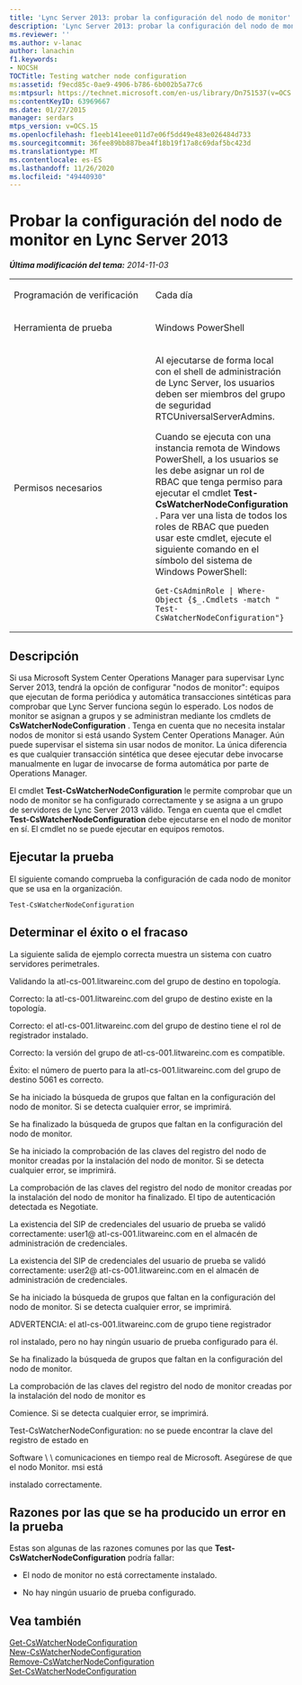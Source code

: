 ```yaml
---
title: 'Lync Server 2013: probar la configuración del nodo de monitor'
description: 'Lync Server 2013: probar la configuración del nodo de monitor.'
ms.reviewer: ''
ms.author: v-lanac
author: lanachin
f1.keywords:
- NOCSH
TOCTitle: Testing watcher node configuration
ms:assetid: f9ecd85c-0ae9-4906-b786-6b002b5a77c6
ms:mtpsurl: https://technet.microsoft.com/en-us/library/Dn751537(v=OCS.15)
ms:contentKeyID: 63969667
ms.date: 01/27/2015
manager: serdars
mtps_version: v=OCS.15
ms.openlocfilehash: f1eeb141eee011d7e06f5dd49e483e026484d733
ms.sourcegitcommit: 36fee89bb887bea4f18b19f17a8c69daf5bc423d
ms.translationtype: MT
ms.contentlocale: es-ES
ms.lasthandoff: 11/26/2020
ms.locfileid: "49440930"
---
```

# <a name="testing-watcher-node-configuration-in-lync-server-2013"></a>Probar la configuración del nodo de monitor en Lync Server 2013

<div data-xmlns="http://www.w3.org/1999/xhtml">

<div class="topic" data-xmlns="http://www.w3.org/1999/xhtml" data-msxsl="urn:schemas-microsoft-com:xslt" data-cs="https://msdn.microsoft.com/">

<div data-asp="https://msdn2.microsoft.com/asp">



</div>

<div id="mainSection">

<div id="mainBody">

<span> </span>

_**Última modificación del tema:** 2014-11-03_


<table>
<colgroup>
<col style="width: 50%" />
<col style="width: 50%" />
</colgroup>
<tbody>
<tr class="odd">
<td><p>Programación de verificación</p></td>
<td><p>Cada día</p></td>
</tr>
<tr class="even">
<td><p>Herramienta de prueba</p></td>
<td><p>Windows PowerShell</p></td>
</tr>
<tr class="odd">
<td><p>Permisos necesarios</p></td>
<td><p>Al ejecutarse de forma local con el shell de administración de Lync Server, los usuarios deben ser miembros del grupo de seguridad RTCUniversalServerAdmins.</p>
<p>Cuando se ejecuta con una instancia remota de Windows PowerShell, a los usuarios se les debe asignar un rol de RBAC que tenga permiso para ejecutar el cmdlet <strong>Test-CsWatcherNodeConfiguration</strong> . Para ver una lista de todos los roles de RBAC que pueden usar este cmdlet, ejecute el siguiente comando en el símbolo del sistema de Windows PowerShell:</p>
<pre><code>Get-CsAdminRole | Where-Object {$_.Cmdlets -match &quot; Test-CsWatcherNodeConfiguration&quot;}</code></pre></td>
</tr>
</tbody>
</table>


<div>

## <a name="description"></a>Descripción

Si usa Microsoft System Center Operations Manager para supervisar Lync Server 2013, tendrá la opción de configurar "nodos de monitor": equipos que ejecutan de forma periódica y automática transacciones sintéticas para comprobar que Lync Server funciona según lo esperado. Los nodos de monitor se asignan a grupos y se administran mediante los cmdlets de **CsWatcherNodeConfiguration** . Tenga en cuenta que no necesita instalar nodos de monitor si está usando System Center Operations Manager. Aún puede supervisar el sistema sin usar nodos de monitor. La única diferencia es que cualquier transacción sintética que desee ejecutar debe invocarse manualmente en lugar de invocarse de forma automática por parte de Operations Manager.

El cmdlet **Test-CsWatcherNodeConfiguration** le permite comprobar que un nodo de monitor se ha configurado correctamente y se asigna a un grupo de servidores de Lync Server 2013 válido. Tenga en cuenta que el cmdlet **Test-CsWatcherNodeConfiguration** debe ejecutarse en el nodo de monitor en sí. El cmdlet no se puede ejecutar en equipos remotos.

</div>

<div>

## <a name="running-the-test"></a>Ejecutar la prueba

El siguiente comando comprueba la configuración de cada nodo de monitor que se usa en la organización.

    Test-CsWatcherNodeConfiguration

</div>

<div>

## <a name="determining-success-or-failure"></a>Determinar el éxito o el fracaso

La siguiente salida de ejemplo correcta muestra un sistema con cuatro servidores perimetrales.

Validando la atl-cs-001.litwareinc.com del grupo de destino en topología.

Correcto: la atl-cs-001.litwareinc.com del grupo de destino existe en la topología.

Correcto: el atl-cs-001.litwareinc.com del grupo de destino tiene el rol de registrador instalado.

Correcto: la versión del grupo de atl-cs-001.litwareinc.com es compatible.

Éxito: el número de puerto para la atl-cs-001.litwareinc.com del grupo de destino 5061 es correcto.

Se ha iniciado la búsqueda de grupos que faltan en la configuración del nodo de monitor. Si se detecta cualquier error, se imprimirá.

Se ha finalizado la búsqueda de grupos que faltan en la configuración del nodo de monitor.

Se ha iniciado la comprobación de las claves del registro del nodo de monitor creadas por la instalación del nodo de monitor. Si se detecta cualquier error, se imprimirá.

La comprobación de las claves del registro del nodo de monitor creadas por la instalación del nodo de monitor ha finalizado. El tipo de autenticación detectada es Negotiate.

La existencia del SIP de credenciales del usuario de prueba se validó correctamente: user1@ atl-cs-001.litwareinc.com en el almacén de administración de credenciales.

La existencia del SIP de credenciales del usuario de prueba se validó correctamente: user2@ atl-cs-001.litwareinc.com en el almacén de administración de credenciales.

Se ha iniciado la búsqueda de grupos que faltan en la configuración del nodo de monitor. Si se detecta cualquier error, se imprimirá.

ADVERTENCIA: el atl-cs-001.litwareinc.com de grupo tiene registrador

rol instalado, pero no hay ningún usuario de prueba configurado para él.

Se ha finalizado la búsqueda de grupos que faltan en la configuración del nodo de monitor.

La comprobación de las claves del registro del nodo de monitor creadas por la instalación del nodo de monitor es

Comience. Si se detecta cualquier error, se imprimirá.

Test-CsWatcherNodeConfiguration: no se puede encontrar la clave del registro de estado en

Software \\ \\ comunicaciones en tiempo real de Microsoft. Asegúrese de que el nodo Monitor. msi está

instalado correctamente.

</div>

<div>

## <a name="reasons-why-the-test-might-have-failed"></a>Razones por las que se ha producido un error en la prueba

Estas son algunas de las razones comunes por las que **Test-CsWatcherNodeConfiguration** podría fallar:

  - El nodo de monitor no está correctamente instalado.

  - No hay ningún usuario de prueba configurado.

</div>

<div>

## <a name="see-also"></a>Vea también


[Get-CsWatcherNodeConfiguration](https://docs.microsoft.com/powershell/module/skype/Get-CsWatcherNodeConfiguration)  
[New-CsWatcherNodeConfiguration](https://docs.microsoft.com/powershell/module/skype/New-CsWatcherNodeConfiguration)  
[Remove-CsWatcherNodeConfiguration](https://docs.microsoft.com/powershell/module/skype/Remove-CsWatcherNodeConfiguration)  
[Set-CsWatcherNodeConfiguration](https://docs.microsoft.com/powershell/module/skype/Set-CsWatcherNodeConfiguration)  
  

</div>

</div>

<span> </span>

</div>

</div>

</div>

